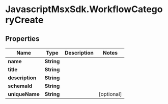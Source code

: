 # JavascriptMsxSdk.WorkflowCategoryCreate

## Properties

Name | Type | Description | Notes
------------ | ------------- | ------------- | -------------
**name** | **String** |  | 
**title** | **String** |  | 
**description** | **String** |  | 
**schemaId** | **String** |  | 
**uniqueName** | **String** |  | [optional] 



